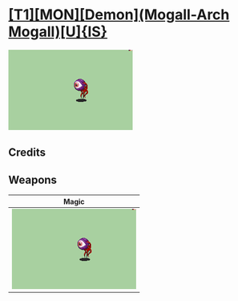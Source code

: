# [\[T1\]\[MON\]\[Demon\]\(Mogall-Arch Mogall\)\[U\]{IS}](../%5BT1%5D%5BMON%5D%5BDemon%5D(Mogall-Arch%20Mogall)%5BU%5D%7BIS%7D)

<img src="./6.%20Magic/Magic_000.png" alt="[T1][MON][Demon](Mogall-Arch Mogall)[U]{IS} standing" />

## Credits



## Weapons


|Magic |
|  :---: |
| <img alt="Magic animation" src="./6.%20Magic/Magic.gif" /> |

